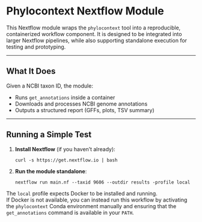 # Phylocontext Nextflow Module

This Nextflow module wraps the `phylocontext` tool into a reproducible, containerized workflow component. It is designed to be integrated into larger Nextflow pipelines, while also supporting standalone execution for testing and prototyping.

---

## What It Does

Given a NCBI taxon ID, the module:

- Runs `get_annotations` inside a container
- Downloads and processes NCBI genome annotations
- Outputs a structured report (GFFs, plots, TSV summary)

---

## Running a Simple Test

1. **Install Nextflow** (if you haven’t already):

    ```
    curl -s https://get.nextflow.io | bash
    ```

2. **Run the module standalone**:

    ```
    nextflow run main.nf --taxid 9606 --outdir results -profile local
    ```

The `local` profile expects Docker to be installed and running.  
If Docker is not available, you can instead run this workflow by activating the `phylocontext` Conda environment manually and ensuring that the `get_annotations` command is available in your `PATH`.
